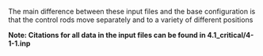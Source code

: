 The main difference between these input files and the base configuration is that the control rods move separately and to a variety of different positions

<b> Note: Citations for all data in the input files can be found in 4.1_critical/4-1-1.inp</b>

